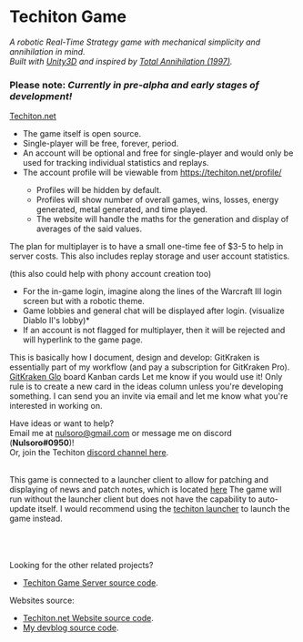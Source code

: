 # Techiton Game
<i>A robotic Real-Time Strategy game with mechanical simplicity and annihilation in mind.</i>
<br>
*Built with [Unity3D](https://unity3d.com/) and inspired by [Total Annihilation (1997)](https://en.wikipedia.org/wiki/Total_Annihilation).* 
<br>
### Please note: <i>Currently in pre-alpha and early stages of development!</i>
[Techiton.net](https://techiton.net)

  - The game itself is open source. 
  - Single-player will be free, forever, period.
  - An account will be optional and free for single-player and would only be used for tracking individual statistics and replays.
  - The account profile will be viewable from https://techiton.net/profile/<username>
    - Profiles will be hidden by default.
    - Profiles will show number of overall games, wins, losses, energy generated, metal generated, and time played.
    - The website will handle the maths for the generation and display of averages of the said values.

The plan for multiplayer is to have a small one-time fee of $3-5 to help in server costs.
This also includes replay storage and user account statistics.

(this also could help with phony account creation too)
* For the in-game login, imagine along the lines of the Warcraft III login screen but with a robotic theme.
* Game lobbies and general chat will be displayed after login. (visualize Diablo II's lobby)* 
* If an account is not flagged for multiplayer, then it will be rejected and will hyperlink to the game page.


This is basically how I document, design and develop:
GitKraken is essentially part of my workflow (and pay a subscription for GitKraken Pro).
[GitKraken Glo](https://www.gitkraken.com/glo) board Kanban cards 
Let me know if you would use it!  Only rule is to create a new card in the ideas column unless you're developing something.
I can send you an invite via email and let me know what you're interested in working on.


Have ideas or want to help? <br>
Email me at nulsoro@gmail.com or message me on discord (**Nulsoro#0950**)!<br>
Or, join the Techiton [discord channel here](https://discord.gg/eQHx4Rv).<br><br>

This game is connected to a launcher client to allow for patching and displaying of news and patch notes, which is located [here](https://github.com/jacobbetz/techiton-launcher)
The game will run without the launcher client but does not have the capability to auto-update itself.
I would recommend using the [techiton launcher](https://github.com/jacobbetz/techiton-launcher) to launch the game instead.
<br><br>


<br><br>
Looking for the other related projects?<br>
* [Techiton Game Server source code](https://github.com/jacobbetz/techiton-server). <br>

Websites source:<br>
* [Techiton.net Website source code](https://github.com/jacobbetz/techiton-www). <br>
* [My devblog source code](https://github.com/jacobbetz/jacobbetz.github.io). <br>
